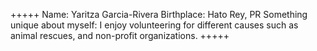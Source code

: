 +++++
Name: Yaritza Garcia-Rivera
Birthplace: Hato Rey, PR
Something unique about myself: I enjoy volunteering for different causes such as animal rescues, and non-profit organizations. 
+++++
